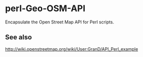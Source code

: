 # perl-Geo-OSM-API

Encapsulate the Open Street Map API for Perl scripts.

## See also

  http://wiki.openstreetmap.org/wiki/User:GranD/API_Perl_example
